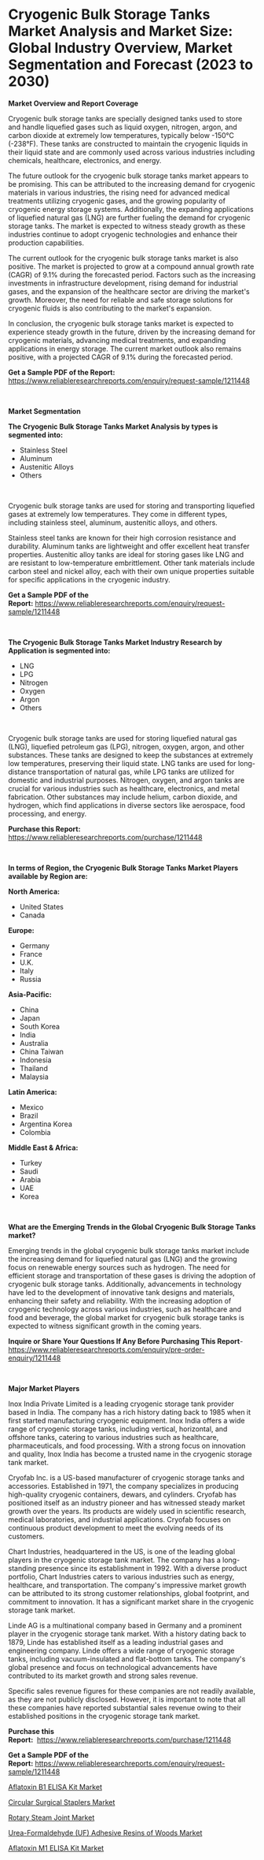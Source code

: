 <p><h1>Cryogenic Bulk Storage Tanks Market Analysis and Market Size: Global Industry Overview, Market Segmentation and Forecast (2023 to 2030)</h1></p><p><strong>Market Overview and Report Coverage</strong></p>
<p><p>Cryogenic bulk storage tanks are specially designed tanks used to store and handle liquefied gases such as liquid oxygen, nitrogen, argon, and carbon dioxide at extremely low temperatures, typically below -150°C (-238°F). These tanks are constructed to maintain the cryogenic liquids in their liquid state and are commonly used across various industries including chemicals, healthcare, electronics, and energy.</p><p>The future outlook for the cryogenic bulk storage tanks market appears to be promising. This can be attributed to the increasing demand for cryogenic materials in various industries, the rising need for advanced medical treatments utilizing cryogenic gases, and the growing popularity of cryogenic energy storage systems. Additionally, the expanding applications of liquefied natural gas (LNG) are further fueling the demand for cryogenic storage tanks. The market is expected to witness steady growth as these industries continue to adopt cryogenic technologies and enhance their production capabilities.</p><p>The current outlook for the cryogenic bulk storage tanks market is also positive. The market is projected to grow at a compound annual growth rate (CAGR) of 9.1% during the forecasted period. Factors such as the increasing investments in infrastructure development, rising demand for industrial gases, and the expansion of the healthcare sector are driving the market's growth. Moreover, the need for reliable and safe storage solutions for cryogenic fluids is also contributing to the market's expansion.</p><p>In conclusion, the cryogenic bulk storage tanks market is expected to experience steady growth in the future, driven by the increasing demand for cryogenic materials, advancing medical treatments, and expanding applications in energy storage. The current market outlook also remains positive, with a projected CAGR of 9.1% during the forecasted period.</p></p>
<p><strong>Get a Sample PDF of the Report:</strong> <a href="https://www.reliableresearchreports.com/enquiry/request-sample/1211448">https://www.reliableresearchreports.com/enquiry/request-sample/1211448</a></p>
<p>&nbsp;</p>
<p><strong>Market Segmentation</strong></p>
<p><strong>The Cryogenic Bulk Storage Tanks Market Analysis by types is segmented into:</strong></p>
<p><ul><li>Stainless Steel</li><li>Aluminum</li><li>Austenitic Alloys</li><li>Others</li></ul></p>
<p>&nbsp;</p>
<p><p>Cryogenic bulk storage tanks are used for storing and transporting liquefied gases at extremely low temperatures. They come in different types, including stainless steel, aluminum, austenitic alloys, and others. </p><p>Stainless steel tanks are known for their high corrosion resistance and durability. Aluminum tanks are lightweight and offer excellent heat transfer properties. Austenitic alloy tanks are ideal for storing gases like LNG and are resistant to low-temperature embrittlement. Other tank materials include carbon steel and nickel alloy, each with their own unique properties suitable for specific applications in the cryogenic industry.</p></p>
<p><strong>Get a Sample PDF of the Report:</strong>&nbsp;<a href="https://www.reliableresearchreports.com/enquiry/request-sample/1211448">https://www.reliableresearchreports.com/enquiry/request-sample/1211448</a></p>
<p>&nbsp;</p>
<p><strong>The Cryogenic Bulk Storage Tanks Market Industry Research by Application is segmented into:</strong></p>
<p><ul><li>LNG</li><li>LPG</li><li>Nitrogen</li><li>Oxygen</li><li>Argon</li><li>Others</li></ul></p>
<p>&nbsp;</p>
<p><p>Cryogenic bulk storage tanks are used for storing liquefied natural gas (LNG), liquefied petroleum gas (LPG), nitrogen, oxygen, argon, and other substances. These tanks are designed to keep the substances at extremely low temperatures, preserving their liquid state. LNG tanks are used for long-distance transportation of natural gas, while LPG tanks are utilized for domestic and industrial purposes. Nitrogen, oxygen, and argon tanks are crucial for various industries such as healthcare, electronics, and metal fabrication. Other substances may include helium, carbon dioxide, and hydrogen, which find applications in diverse sectors like aerospace, food processing, and energy.</p></p>
<p><strong>Purchase this Report:</strong>&nbsp; <a href="https://www.reliableresearchreports.com/purchase/1211448">https://www.reliableresearchreports.com/purchase/1211448</a></p>
<p>&nbsp;</p>
<p><strong>In terms of Region, the Cryogenic Bulk Storage Tanks Market Players available by Region are:</strong></p>
<p>
    <p> <strong> North America: </strong>
        <ul>
            <li>United States</li>
            <li>Canada</li>
        </ul>
        </p> 
    <p> <strong> Europe: </strong>
        <ul>
            <li>Germany</li>
            <li>France</li>
            <li>U.K.</li>
            <li>Italy</li>
            <li>Russia</li>
        </ul>
        </p> 
    <p> <strong> Asia-Pacific: </strong>
        <ul>
            <li>China</li>
            <li>Japan</li>
            <li>South Korea</li>
            <li>India</li>
            <li>Australia</li>
            <li>China Taiwan</li>
            <li>Indonesia</li>
            <li>Thailand</li>
            <li>Malaysia</li>
        </ul>
        </p> 
    <p> <strong> Latin America: </strong>
        <ul>
            <li>Mexico</li>
            <li>Brazil</li>
            <li>Argentina Korea</li>
            <li>Colombia</li>
        </ul>
        </p> 
    <p> <strong> Middle East & Africa: </strong>
        <ul>
            <li>Turkey</li>
            <li>Saudi</li>
            <li>Arabia</li>
            <li>UAE</li>
            <li>Korea</li>
        </ul>
    </p>
    </p>
<p>&nbsp;</p>
<p><strong>What are the Emerging Trends in the Global Cryogenic Bulk Storage Tanks market?</strong></p>
<p><p>Emerging trends in the global cryogenic bulk storage tanks market include the increasing demand for liquefied natural gas (LNG) and the growing focus on renewable energy sources such as hydrogen. The need for efficient storage and transportation of these gases is driving the adoption of cryogenic bulk storage tanks. Additionally, advancements in technology have led to the development of innovative tank designs and materials, enhancing their safety and reliability. With the increasing adoption of cryogenic technology across various industries, such as healthcare and food and beverage, the global market for cryogenic bulk storage tanks is expected to witness significant growth in the coming years.</p></p>
<p><strong>Inquire or Share Your Questions If Any Before Purchasing This Report</strong>- <a href="https://www.reliableresearchreports.com/enquiry/pre-order-enquiry/1211448">https://www.reliableresearchreports.com/enquiry/pre-order-enquiry/1211448</a></p>
<p>&nbsp;</p>
<p><strong>Major Market Players</strong></p>
<p><p>Inox India Private Limited is a leading cryogenic storage tank provider based in India. The company has a rich history dating back to 1985 when it first started manufacturing cryogenic equipment. Inox India offers a wide range of cryogenic storage tanks, including vertical, horizontal, and offshore tanks, catering to various industries such as healthcare, pharmaceuticals, and food processing. With a strong focus on innovation and quality, Inox India has become a trusted name in the cryogenic storage tank market.</p><p>Cryofab Inc. is a US-based manufacturer of cryogenic storage tanks and accessories. Established in 1971, the company specializes in producing high-quality cryogenic containers, dewars, and cylinders. Cryofab has positioned itself as an industry pioneer and has witnessed steady market growth over the years. Its products are widely used in scientific research, medical laboratories, and industrial applications. Cryofab focuses on continuous product development to meet the evolving needs of its customers.</p><p>Chart Industries, headquartered in the US, is one of the leading global players in the cryogenic storage tank market. The company has a long-standing presence since its establishment in 1992. With a diverse product portfolio, Chart Industries caters to various industries such as energy, healthcare, and transportation. The company's impressive market growth can be attributed to its strong customer relationships, global footprint, and commitment to innovation. It has a significant market share in the cryogenic storage tank market.</p><p>Linde AG is a multinational company based in Germany and a prominent player in the cryogenic storage tank market. With a history dating back to 1879, Linde has established itself as a leading industrial gases and engineering company. Linde offers a wide range of cryogenic storage tanks, including vacuum-insulated and flat-bottom tanks. The company's global presence and focus on technological advancements have contributed to its market growth and strong sales revenue.</p><p>Specific sales revenue figures for these companies are not readily available, as they are not publicly disclosed. However, it is important to note that all these companies have reported substantial sales revenue owing to their established positions in the cryogenic storage tank market.</p></p>
<p><strong>Purchase this Report:</strong>&nbsp;&nbsp;<a href="https://www.reliableresearchreports.com/purchase/1211448">https://www.reliableresearchreports.com/purchase/1211448</a></p>
<p></p>
<p><strong>Get a Sample PDF of the Report:</strong>&nbsp;<a href="https://www.reliableresearchreports.com/enquiry/request-sample/1211448">https://www.reliableresearchreports.com/enquiry/request-sample/1211448</a></p>
<p><p><a href="https://medium.com/@donaldmendez2018/aflatoxin-b1-elisa-kit-market-size-cagr-trends-2024-2030-1ed82e1a8a5e">Aflatoxin B1 ELISA Kit Market</a></p><p><a href="https://github.com/gshchiplitsov/Market-Research-Report-List-1/blob/main/circular-surgical-staplers-market.md">Circular Surgical Staplers Market</a></p><p><a href="https://github.com/rahu1503/Market-Research-Report-List-1/blob/main/rotary-steam-joint-market.md">Rotary Steam Joint Market</a></p><p><a href="https://www.linkedin.com/pulse/urea-formaldehyde-uf-adhesive-resins-woods-market-size-share/">Urea-Formaldehyde (UF) Adhesive Resins of Woods Market</a></p><p><a href="https://medium.com/@kennethjensen27/aflatoxin-m1-elisa-kit-market-size-cagr-trends-2024-2030-ea4bd8b7e1bb">Aflatoxin M1 ELISA Kit Market</a></p></p>